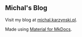 ## Michal's Blog

Visit my blog at [michal.karzynski.pl](https://michal.karzynski.pl/).

Made using [Material for MkDocs](https://squidfunk.github.io/mkdocs-material/).
